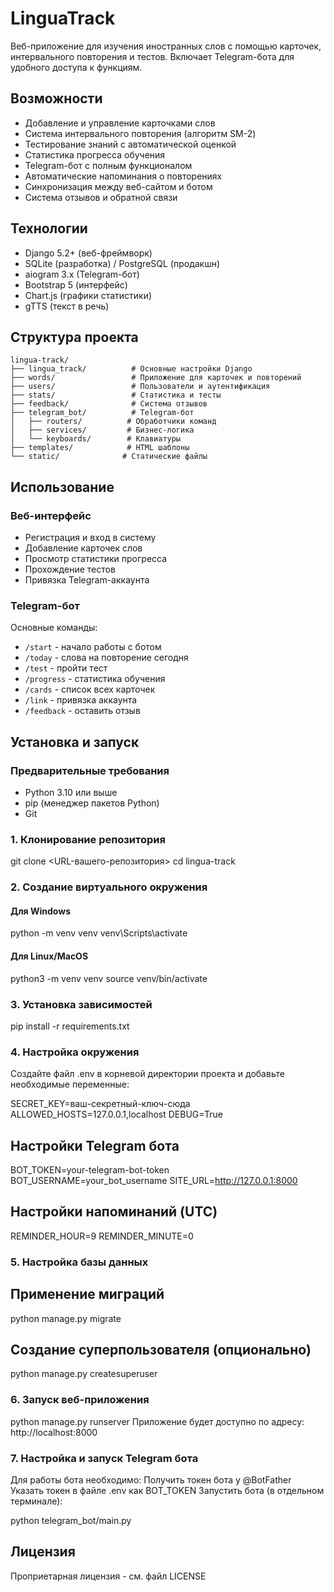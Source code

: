 # LinguaTrack

Веб-приложение для изучения иностранных слов с помощью карточек, интервального повторения и тестов. Включает Telegram-бота для удобного доступа к функциям.

## Возможности

- Добавление и управление карточками слов
- Система интервального повторения (алгоритм SM-2)
- Тестирование знаний с автоматической оценкой
- Статистика прогресса обучения
- Telegram-бот с полным функционалом
- Автоматические напоминания о повторениях
- Синхронизация между веб-сайтом и ботом
- Система отзывов и обратной связи

## Технологии

- Django 5.2+ (веб-фреймворк)
- SQLite (разработка) / PostgreSQL (продакшн)
- aiogram 3.x (Telegram-бот)
- Bootstrap 5 (интерфейс)
- Chart.js (графики статистики)
- gTTS (текст в речь)



## Структура проекта

```
lingua-track/
├── lingua_track/          # Основные настройки Django
├── words/                 # Приложение для карточек и повторений
├── users/                 # Пользователи и аутентификация
├── stats/                 # Статистика и тесты
├── feedback/              # Система отзывов
├── telegram_bot/          # Telegram-бот
│   ├── routers/          # Обработчики команд
│   ├── services/         # Бизнес-логика
│   └── keyboards/        # Клавиатуры
├── templates/            # HTML шаблоны
└── static/              # Статические файлы
```

## Использование

### Веб-интерфейс

- Регистрация и вход в систему
- Добавление карточек слов
- Просмотр статистики прогресса
- Прохождение тестов
- Привязка Telegram-аккаунта

### Telegram-бот

Основные команды:
- `/start` - начало работы с ботом
- `/today` - слова на повторение сегодня
- `/test` - пройти тест
- `/progress` - статистика обучения
- `/cards` - список всех карточек
- `/link` - привязка аккаунта
- `/feedback` - оставить отзыв


## Установка и запуск

### Предварительные требования
- Python 3.10 или выше
- pip (менеджер пакетов Python)
- Git

### 1. Клонирование репозитория

git clone <URL-вашего-репозитория>
cd lingua-track

### 2. Создание виртуального окружения

#### Для Windows
python -m venv venv
venv\Scripts\activate

#### Для Linux/MacOS
python3 -m venv venv
source venv/bin/activate

### 3. Установка зависимостей

pip install -r requirements.txt

### 4. Настройка окружения
Создайте файл .env в корневой директории проекта и добавьте необходимые переменные:

SECRET_KEY=ваш-секретный-ключ-сюда
ALLOWED_HOSTS=127.0.0.1,localhost
DEBUG=True

## Настройки Telegram бота
BOT_TOKEN=your-telegram-bot-token
BOT_USERNAME=your_bot_username
SITE_URL=http://127.0.0.1:8000

## Настройки напоминаний (UTC)
REMINDER_HOUR=9
REMINDER_MINUTE=0

### 5. Настройка базы данных

## Применение миграций
python manage.py migrate

## Создание суперпользователя (опционально)
python manage.py createsuperuser

### 6. Запуск веб-приложения
python manage.py runserver
Приложение будет доступно по адресу: http://localhost:8000

### 7. Настройка и запуск Telegram бота
Для работы бота необходимо:
Получить токен бота у @BotFather
Указать токен в файле .env как BOT_TOKEN
Запустить бота (в отдельном терминале):

python telegram_bot/main.py

## Лицензия
Проприетарная лицензия - см. файл LICENSE 